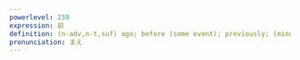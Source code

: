 ```yaml
---
powerlevel: 239
expression: 前
definition: (n-adv,n-t,suf) ago; before (some event); previously; (minutes) to (the hour); in front (of); before (e.g. the house); head (of a line); front (e.g. of a bus); fore part; in the presence of; (P)
pronunciation: まえ
---
```

